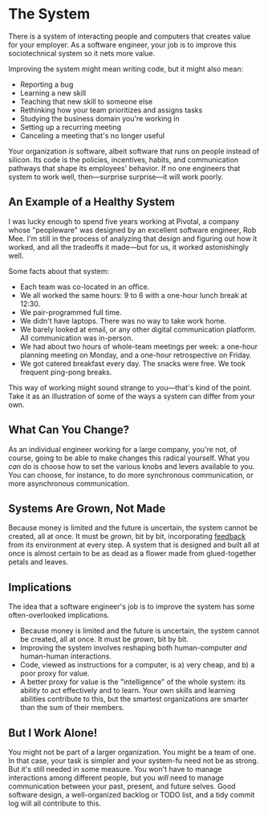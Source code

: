 # The System

There is a system of interacting people and computers that creates value for your employer. As a software engineer, your job is to improve this sociotechnical system so it nets more value.

Improving the system might mean writing code, but it might also mean:

- Reporting a bug
- Learning a new skill
- Teaching that new skill to someone else
- Rethinking how your team prioritizes and assigns tasks
- Studying the business domain you're working in
- Setting up a recurring meeting
- Canceling a meeting that's no longer useful

Your organization _is_ software, albeit software that runs on people instead of silicon. Its code is the policies, incentives, habits, and communication pathways that shape its employees' behavior. If no one engineers that system to work well, then—surprise surprise—it will work poorly.

## An Example of a Healthy System

I was lucky enough to spend five years working at Pivotal, a company whose "peopleware" was designed by an excellent software engineer, Rob Mee. I'm still in the process of analyzing that design and figuring out how it worked, and all the tradeoffs it made—but for us, it worked astonishingly well.

Some facts about that system:

- Each team was co-located in an office.
- We all worked the same hours: 9 to 6 with a one-hour lunch break at 12:30.
- We pair-programmed full time.
- We didn't have laptops. There was no way to take work home.
- We barely looked at email, or any other digital communication platform. All communication was in-person.
- We had about two hours of whole-team meetings per week: a one-hour planning meeting on Monday, and a one-hour retrospective on Friday.
- We got catered breakfast every day. The snacks were free. We took frequent ping-pong breaks.

This way of working might sound strange to you—that's kind of the point. Take it as an illustration of some of the ways a system can differ from your own.

## What Can You Change?

As an individual engineer working for a large company, you're not, of course, going to be able to make changes this radical yourself. What you _can_ do is choose how to set the various knobs and levers available to you. You can choose, for instance, to do more synchronous communication, or more asynchronous communication.

## Systems Are Grown, Not Made

Because money is limited and the future is uncertain, the system cannot be created, all at once. It must be _grown_, bit by bit, incorporating [feedback](feedback.html) from its environment at every step. A system that is designed and built all at once is almost certain to be as dead as a flower made from glued-together petals and leaves.

## Implications

The idea that a software engineer's job is to improve the system has some often-overlooked implications.

- Because money is limited and the future is uncertain, the system cannot be created, all at once. It must be _grown_, bit by bit.
- Improving the system involves reshaping both human-computer *and* human-human interactions.
- Code, viewed as instructions for a computer, is a) very cheap, and b) a poor proxy for value.
- A better proxy for value is the "intelligence" of the whole system: its ability to act effectively and to learn. Your own skills and learning abilities contribute to this, but the smartest organizations are smarter than the sum of their members.

## But I Work Alone!

You might not be part of a larger organization. You might be a team of one. In that case, your task is simpler and your system-fu need not be as strong. But it's still needed in some measure. You won't have to manage interactions among different people, but you _will_ need to manage communication between your past, present, and future selves. Good software design, a well-organized backlog or TODO list, and a tidy commit log will all contribute to this.